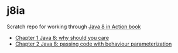 # j8ia
Scratch repo for working through [Java 8 in Action book](https://www.manning.com/books/java-8-in-action)

- [Chapter 1 Java 8: why should you care](docs/ch1/README.md)
- [Chapter 2 Java 8: passing code with behaviour parameterization](docs/ch2/README.md)